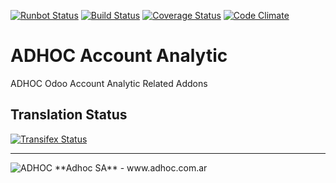 [![Runbot Status](http://runbot.adhoc.com.ar/runbot/badge/flat/21/11.0.svg)](http://runbot.adhoc.com.ar/runbot/repo/github-com-ingadhoc-account-analytic-21)
[![Build Status](https://travis-ci.org/ingadhoc/account-analytic.svg?branch=11.0)](https://travis-ci.org/ingadhoc/account-analytic)
[![Coverage Status](https://coveralls.io/repos/ingadhoc/account-analytic/badge.png?branch=11.0)](https://coveralls.io/r/ingadhoc/account-analytic?branch=11.0)
[![Code Climate](https://codeclimate.com/github/ingadhoc/account-analytic/badges/gpa.svg)](https://codeclimate.com/github/ingadhoc/account-analytic)

# ADHOC Account Analytic

ADHOC Odoo Account Analytic Related Addons

[//]: # (addons)
[//]: # (end addons)

Translation Status
------------------
[![Transifex Status](https://www.transifex.com/projects/p/ingadhoc-account-analytic-11-0/chart/image_png)](https://www.transifex.com/projects/p/ingadhoc-account-analytic-11-0)

----

<img alt="ADHOC" src="http://fotos.subefotos.com/83fed853c1e15a8023b86b2b22d6145bo.png" />
**Adhoc SA** - www.adhoc.com.ar
